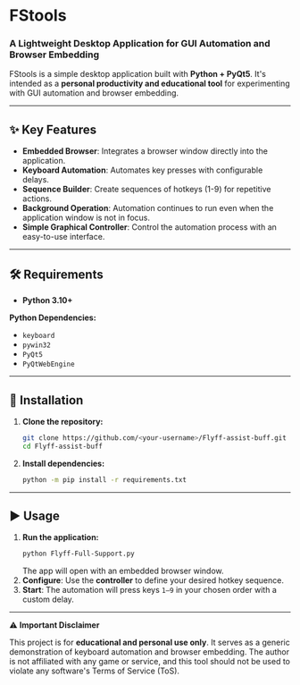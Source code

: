 # FStools

### A Lightweight Desktop Application for GUI Automation and Browser Embedding

FStools is a simple desktop application built with **Python + PyQt5**. It's intended as a **personal productivity and educational tool** for experimenting with GUI automation and browser embedding.

---

## ✨ Key Features

- **Embedded Browser**: Integrates a browser window directly into the application.
- **Keyboard Automation**: Automates key presses with configurable delays.
- **Sequence Builder**: Create sequences of hotkeys (1-9) for repetitive actions.
- **Background Operation**: Automation continues to run even when the application window is not in focus.
- **Simple Graphical Controller**: Control the automation process with an easy-to-use interface.

---

## 🛠 Requirements

- **Python 3.10+**

**Python Dependencies:**

- `keyboard`
- `pywin32`
- `PyQt5`
- `PyQtWebEngine`

---

## 🚀 Installation

1.  **Clone the repository:**
    ```bash
    git clone https://github.com/<your-username>/Flyff-assist-buff.git
    cd Flyff-assist-buff
    ```
2.  **Install dependencies:**
    ```bash
    python -m pip install -r requirements.txt
    ```

---

## ▶ Usage

1.  **Run the application:**
    ```bash
    python Flyff-Full-Support.py
    ```
    The app will open with an embedded browser window.
2.  **Configure**: Use the **controller** to define your desired hotkey sequence.
3.  **Start**: The automation will press keys `1–9` in your chosen order with a custom delay.

---

⚠️ **Important Disclaimer**

This project is for **educational and personal use only**. It serves as a generic demonstration of keyboard automation and browser embedding. The author is not affiliated with any game or service, and this tool should not be used to violate any software's Terms of Service (ToS).
